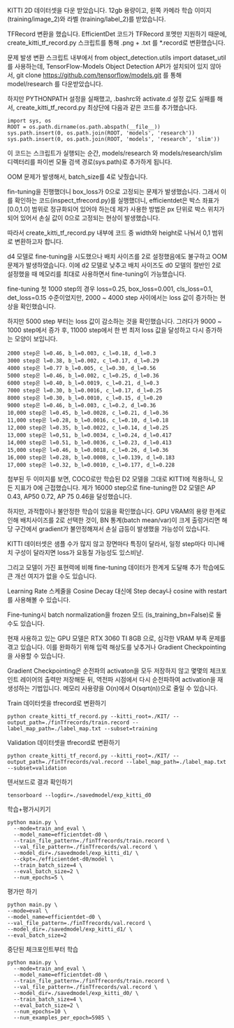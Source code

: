 KITTI 2D 데이터셋을 다운 받았습니다.
12gb 용량이고, 왼쪽 카메라 학습 이미지 (training/image_2)와 라벨 (training/label_2)를 받았습니다.

TFRecord 변환을 했습니다.
EfficientDet 코드가 TFRecord 포멧만 지원하기 때문에, create_kitti_tf_record.py 스크립트를 통해 .png + .txt 를 *.record로 변환했습니다.

문제 발생
변환 스크립트 내부에서 from object_detection.utils import dataset_util를 사용하는데, TensorFlow-Models Object Detection API가 설치되어 있지 않아서, git clone https://github.com/tensorflow/models.git 를 통해 model/research 를 다운받았습니다.

하지만 PYTHONPATH 설정을 실패했고, .bashrc와 activate.d 설정 값도 실패를 해서, create_kitti_tf_record.py 최상단에 다음과 같은 코드를 추가했습니다.
```
import sys, os
ROOT = os.path.dirname(os.path.abspath(__file__))
sys.path.insert(0, os.path.join(ROOT, 'models', 'research'))
sys.path.insert(0, os.path.join(ROOT, 'models', 'research', 'slim'))
```

이 코드는 스크립트가 실행되는 순간, models/research 와 models/research/slim 디렉터리를 파이썬 모듈 검색 경로(sys.path)로 추가하게 됩니다.

OOM 문제가 발생해서, batch_size를 4로 낮췄습니다.

fin-tuning을 진행했더니 box_loss가 0으로 고정되는 문제가 발생했습니다. 그래서 이를 확인하는 코드(inspect_tfrecord.py)를 실행했더니, efficientdet은 박스 좌표가 [0.0,1.0] 범위로 정규화되어 있어야 하는데 제가 사용한 방법은 px 단위로 박스 위치가 되어 있어서 손실 값이 0으로 고정되는 현상이 발생했습니다.

따라서 create_kitti_tf_record.py 내부에 코드 중 width와 height로 나눠서 0,1 범위로 변환하고자 합니다.

d4 모델로 fine-tuning을 시도했으나 배치 사이즈를 2로 설정했음에도 불구하고 OOM 문제가 발생하였습니다.
이에 d2 모델로 낮추고 배치 사이즈도 d0 모델의 절반인 2로 설정했을 때 메모리를 최대로 사용하면서 fine-tuning이 가능했습니다.

fine-tuning 첫 1000 step의 경우 loss=0.25, box_loss=0.001, cls_loss=0.1, det_loss=0.15 수준이었지만, 2000 ~ 4000 step 사이에서는 loss 값이 증가하는 현상을 확인했습니다.

하지만 5000 step 부터는 loss 값이 감소하는 것을 확인했습니다. 그러다가 9000 ~ 1000 step에서 증가 후, 11000 step에서 한 번 최저 loss 값을 달성하고 다시 증가하는 모양이 보입니다.
```
2000 step은 l=0.46, b_l=0.003, c_l=0.18, d_l=0.3 
3000 step은 l=0.38, b_l=0.002, c_l=0.17, d_l=0.29 
4000 step은 l=0.77 b_l=0.005, c_l=0.30, d_l=0.56 
5000 step은 l=0.46, b_l=0.002, c_l=0.25, d_l=0.36
6000 step은 l=0.40, b_l=0.0019, c_l=0.21, d_l=0.3
7000 step은 l=0.30, b_l=0.0016, c_l=0.17, d_l=0.25
8000 step은 l=0.30, b_l=0.0010, c_l=0.15, d_l=0.20
9000 step은 l=0.46, b_l=0.003, c_l=0.2, d_l=0.36
10,000 step은 l=0.45, b_l=0.0028, c_l=0.21, d_l=0.36
11,000 step은 l=0.28, b_l=0.0016, c_l=0.10, d_l=0.18
12,000 step은 l=0.35, b_l=0.0022, c_l=0.14, d_l=0.25
13,000 step은 l=0,51, b_l=0.0034, c_l=0.24, d_l=0.417
14,000 step은 l=0.51, b_l=0.0036, c_l=0.23, d_l=0.413
15,000 step은 l=0.46, b_l=0.0018, c_l=0.26, d_l=0.36
16,000 step은 l=0.28, b_l=0.0008, c_l=0.139, d_l=0.183
17,000 step은 l=0.32, b_l=0.0010, c_l=0.177, d_l=0.228
```
첨부된 두 이미지를 보면, COCO로만 학습된 D2 모델을 그대로 KITTI에 적용하니, 모든 지표가 0에 근접했습니다.
제가 16000 step으로 fine-tuning한 D2 모델은 AP 0.43, AP50 0.72, AP 75 0.46을 달성했습니다.


하지만, 과적합이나 불안정한 학습이 있음을 확인했습니다.
GPU VRAM의 용량 한계로 인해 배치사이즈를 2로 선택한 것이, BN 통계(batch mean/var)이 크게 출렁거리면 해당 구간에서 gradient가 불안정해져서 손실 급등이 발생했을 가능성이 있습니다.

KITTI 데이터셋은 샘플 수가 많지 않고 장면마다 특징이 달라서, 일정 step마다 미니배치 구성이 달라지면 loss가 요동칠 가능성도 있스비낟.

그리고 모델이 가진 표현력에 비해 fine-tuning 데이터가 한계게 도달해 추가 학습에도 큰 개선 여지가 없을 수도 있습니다.

Learning Rate 스케줄을 Cosine Decay 대신에 Step decay나 cosine with restart를 사용해볼 수 있습니다.

Fine-tuning시 batch normalization을 frozen 모드 (is_training_bn=False)로 둘 수도 있습니다.

현재 사용하고 있는 GPU 모델은 RTX 3060 TI 8GB 으로, 심각한 VRAM 부족 문제를 겪고 있습니다. 이를 완화하기 위해 입력 해상도를 낮추거나 Gradient Checkpointing을 사용할 수 있습니다.

Gradient Checkpointing은 순전파의 activaton을 모두 저장하지 않고 몇몇의 체크포인트 레이어의 출력만 저장해둔 뒤, 역전파 시점에서 다시 순전파하여 activation을 재생성하는 기법입니다. 메모리 사용량을 O(n)에서 O(sqrt(n))으로 줄일 수 있습니다.

Train 데이터셋을 tfrecord로 변환하기
```
python create_kitti_tf_record.py --kitti_root=./KIT/ --output_path=./finTfrecords/train.record --label_map_path=./label_map.txt --subset=training
```

Validation 데이터셋을 tfrecord로 변환하기
```
python create_kitti_tf_record.py --kitti_root=./KIT/ --output_path=./finTfrecords/val.record --label_map_path=./label_map.txt --subset=validation
```

텐서보드로 결과 확인하기
```
tensorboard --logdir=./savedmodel/exp_kitti_d0
```

학습+평가시키기
```
python main.py \
  --mode=train_and_eval \
  --model_name=efficientdet-d0 \
  --train_file_pattern=./finTfrecords/train.record \
  --val_file_pattern=./finTfrecords/val.record \
  --model_dir=./savedmodel/exp_kitti_d1/ \
  --ckpt=./efficientdet-d0/model \
  --train_batch_size=4 \
  --eval_batch_size=2 \
  --num_epochs=5 \
```

  평가만 하기
  ```
python main.py \
  --mode=eval \
  --model_name=efficientdet-d0 \
  --val_file_pattern=./finTfrecords/val.record \
  --model_dir=./savedmodel/exp_kitti_d1/ \
  --eval_batch_size=2
```

중단된 체크포인트부터 학습
```
python main.py \
  --mode=train_and_eval \
  --model_name=efficientdet-d0 \
  --train_file_pattern=./finTfrecords/train.record \
  --val_file_pattern=./finTfrecords/val.record \
  --model_dir=./savedmodel/exp_kitti_d0/ \
  --train_batch_size=4 \
  --eval_batch_size=2 \
  --num_epochs=10 \
  --num_examples_per_epoch=5985 \
```

